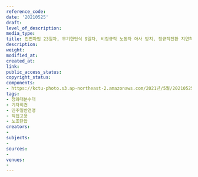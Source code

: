 ```yaml
---
reference_code: 
date: '20210525'
draft: 
level_of_description: 
media_type: 
title: 전면파업 23일차, 무기한단식 9일차, 비정규직 노동자 아사 방치, 정규직전환 지연하는 경상대병원 규탄 민주일반연맹 기자회견
description: 
weight: 
modified_at: 
created_at: 
link: 
public_access_status: 
copyright_status: 
components:
- https://kctu-photo.s3.ap-northeast-2.amazonaws.com/2021년/5월/20210525-전면파업+23일차,+무기한단식+9일차,+비정규직+노동자+아사+방치,+정규직전환+지연하는+경상대병원+규탄+민주일반연맹+기자회견_청와대분수대_기자회견_민주일반연맹_직접고용_노조탄압/_5D40175.jpg
tags:
- 청와대분수대
- 기자회견
- 민주일반연맹
- 직접고용
- 노조탄압
creators:
- 
subjects:
- 
sources:
- 
venues:
- 
---
```

